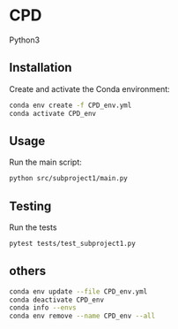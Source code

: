 # CPD
Python3 

## Installation
Create and activate the Conda environment:

```sh
conda env create -f CPD_env.yml
conda activate CPD_env
```

## Usage
Run the main script:

```sh
python src/subproject1/main.py
```

## Testing
Run the tests

```sh
pytest tests/test_subproject1.py
```


## others

```sh
conda env update --file CPD_env.yml
conda deactivate CPD_env
conda info --envs
conda env remove --name CPD_env --all
```